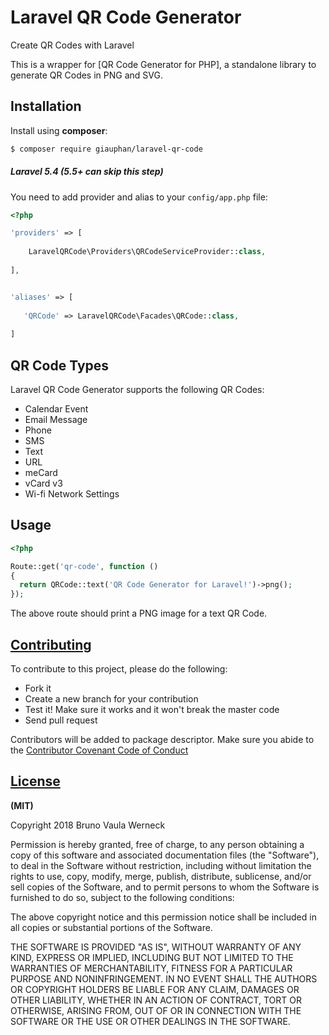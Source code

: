 # Laravel QR Code Generator

 Create QR Codes with Laravel

 This is a wrapper for [QR Code Generator for PHP], a standalone library to generate QR Codes in PNG and SVG.

## Installation

 Install using **composer**:

 ```bash
 $ composer require giauphan/laravel-qr-code
 ```
##### Laravel 5.4 (5.5+ can skip this step)
 
 You need to add provider and alias to your `config/app.php` file:
 
 ```php
 <?php
 
 'providers' => [     
       
     LaravelQRCode\Providers\QRCodeServiceProvider::class,     
   
 ],

 
 'aliases' => [
    
    'QRCode' => LaravelQRCode\Facades\QRCode::class,     
       
 ] 
 ```
## QR Code Types

 Laravel QR Code Generator supports the following QR Codes:

  - Calendar Event
  - Email Message
  - Phone
  - SMS
  - Text
  - URL
  - meCard
  - vCard v3
  - Wi-fi Network Settings
  
## Usage
    
  ```php
  <?php
  
  Route::get('qr-code', function () 
  {
    return QRCode::text('QR Code Generator for Laravel!')->png();    
  });
  
  ```
  The above route should print a PNG image for a text QR Code.
  
   
## [Contributing](CONTRIBUTING.md)
 
 To contribute to this project, please do the following:
 
  - Fork it
  - Create a new branch for your contribution
  - Test it! Make sure it works and it won't break the master code
  - Send pull request
  
  Contributors will be added to package descriptor. Make sure you abide to the [Contributor Covenant Code of Conduct](CODE_OF_CONDUCT.md)
  
## [License](LICENSE.md)
  
  **(MIT)**
  
  Copyright 2018 Bruno Vaula Werneck
  
  Permission is hereby granted, free of charge, to any person obtaining a copy of this software and associated documentation files (the "Software"), to deal in the Software without restriction, including without limitation the rights to use, copy, modify, merge, publish, distribute, sublicense, and/or sell copies of the Software, and to permit persons to whom the Software is furnished to do so, subject to the following conditions:
  
  The above copyright notice and this permission notice shall be included in all copies or substantial portions of the Software.
  
  THE SOFTWARE IS PROVIDED "AS IS", WITHOUT WARRANTY OF ANY KIND, EXPRESS OR IMPLIED, INCLUDING BUT NOT LIMITED TO THE WARRANTIES OF MERCHANTABILITY, FITNESS FOR A PARTICULAR PURPOSE AND NONINFRINGEMENT. IN NO EVENT SHALL THE AUTHORS OR COPYRIGHT HOLDERS BE LIABLE FOR ANY CLAIM, DAMAGES OR OTHER LIABILITY, WHETHER IN AN ACTION OF CONTRACT, TORT OR OTHERWISE, ARISING FROM, OUT OF OR IN CONNECTION WITH THE SOFTWARE OR THE USE OR OTHER DEALINGS IN THE SOFTWARE.
